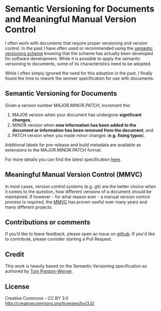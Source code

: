 Semantic Versioning for Documents and Meaningful Manual Version Control 
=======================================================================

I often work with documents that require proper versioning and version control. In the past I have often used or recommended using the [semantic versioning scheme](http://semver.org) knowing that the scheme has actually been developed for software development. While it is possible to apply the semantic versioning to documents, some of its characteristics need to be adopted. 

While I often simply ignored the need for this adoption in the past, I finally found the time to rework the semver specification for use with documents. 

Semantic Versioning for Documents
---------------------------------

Given a version number MAJOR.MINOR.PATCH, increment the:

1. MAJOR version when your document has undergone **significant changes**,
1. MINOR version when **new information has been added to the document or information has been removed from the document**, and
1. PATCH version when you made minor changes (**e.g. fixing typos**).

Additional labels for pre-release and build metadata are available as extensions to the MAJOR.MINOR.PATCH format.

For more details you can find the latest specification [here](semverdoc.md).

Meaningful Manual Version Control (MMVC)
---------------------------------------
In most cases, version control systems (e.g. git) are the better choice when it comes to the question, how different versions of a document should be maintained. If however - for what reason ever - a manual version control process is required, the [MMVC](mmvc.md) has proven useful over many years and many different projects. 

Contributions or comments
-------------------------
If you’d like to leave feedback, please open an issue on [github](https://github.com/nils-tekampe/semverdoc/issues).
If you'd like to contribute, please consider starting a Pull Request. 

Credit
-------
This work is heavily based on the Semantic Versioning specification as authored by [Tom
Preston-Werner](http://tom.preston-werner.com).

License
-------
Creative Commons - CC BY 3.0
http://creativecommons.org/licenses/by/3.0/
